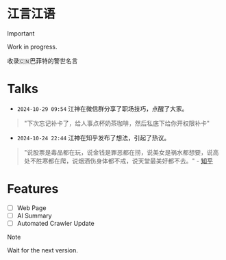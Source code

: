 # 江言江语

> [!IMPORTANT]
> Work in progress.

收录🇨🇳巴菲特的警世名言

# Talks
- `2024-10-29 09:54` 江神在微信群分享了职场技巧，点醒了大家。
> "下次忘记补卡了，给人事点杯奶茶咖啡，然后私底下给你开权限补卡"


- `2024-10-24 22:44` 江神在知乎发布了想法，引起了热议。
> "说股票是毒品都在玩，说金钱是罪恶都在捞，说美女是祸水都想要，说高处不胜寒都在爬，说烟酒伤身体都不戒，说天堂最美好都不去。" - [知乎](https://www.zhihu.com/people/god-jiang)

# Features
- [ ] Web Page
- [ ] AI Summary
- [ ] Automated Crawler Update

> [!NOTE]
> Wait for the next version.
